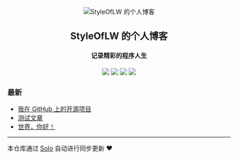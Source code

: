 <p align="center"><img alt="StyleOfLW 的个人博客" src="https://static.b3log.org/images/brand/solo-32.png"></p><h2 align="center">
StyleOfLW 的个人博客
</h2>

<h4 align="center">记录精彩的程序人生</h4>
<p align="center"><a title="StyleOfLW 的个人博客" target="_blank" href="https://github.com/StyleOfLW/solo-blog"><img src="https://img.shields.io/github/last-commit/StyleOfLW/solo-blog.svg?style=flat-square&color=FF9900"></a>
<a title="GitHub repo size in bytes" target="_blank" href="https://github.com/StyleOfLW/solo-blog"><img src="https://img.shields.io/github/repo-size/StyleOfLW/solo-blog.svg?style=flat-square"></a>
<a title="Solo Version" target="_blank" href="https://github.com/b3log/solo/releases"><img src="https://img.shields.io/badge/solo-3.6.5-f1e05a.svg?style=flat-square&color=blueviolet"></a>
<a title="Hits" target="_blank" href="https://github.com/b3log/hits"><img src="https://hits.b3log.org/StyleOfLW/solo-blog.svg"></a></p>

### 最新

* [我在 GitHub 上的开源项目](http://www.lwcode.cn/my-github-repos)
* [测试文章](http://www.lwcode.cn/www.baidu.com)
* [世界，你好！](http://www.lwcode.cn/hello-solo)



---

本仓库通过 [Solo](https://github.com/b3log/solo) 自动进行同步更新 ❤️ 